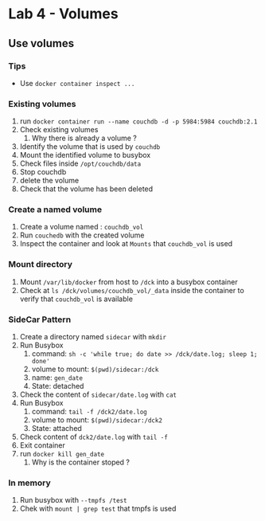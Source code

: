 # Lab 4 - Volumes

## Use volumes

### Tips

- Use `docker container inspect ...`

### Existing volumes

1. run `docker container run --name couchdb -d -p 5984:5984 couchdb:2.1`
2. Check existing volumes
   1. Why there is already a volume ?
3. Identify the volume that is used by `couchdb`
4. Mount the identified volume to busybox 
5. Check files inside `/opt/couchdb/data`
6. Stop couchdb
7. delete the volume
8. Check that the volume has been deleted

### Create a named volume

1. Create a volume named : `couchdb_vol`
2. Run `couchedb` with the created volume
3. Inspect the container and look at `Mounts` that `couchdb_vol` is used

### Mount directory

1. Mount `/var/lib/docker` from host to `/dck` into a busybox container 
2. Check at `ls /dck/volumes/couchdb_vol/_data` inside the container to verify that `couchdb_vol` is available

### SideCar Pattern

1. Create a directory named `sidecar` with `mkdir`
2. Run Busybox
   1. command: `sh -c 'while true; do date >> /dck/date.log; sleep 1; done'`
   2. volume to mount: `$(pwd)/sidecar:/dck`
   3. name: `gen_date`
   4. State: detached
3. Check the content of `sidecar/date.log` with `cat`
4. Run Busybox
   1. command: `tail -f /dck2/date.log`
   2. volume to mount: `$(pwd)/sidecar:/dck2`
   3. State: attached
5. Check content of `dck2/date.log` with `tail -f`
6. Exit container
7. run `docker kill gen_date`
   1. Why is the container stoped ?

### In memory 

1. Run busybox with `--tmpfs /test`
2. Chek with `mount | grep test` that tmpfs is used 

